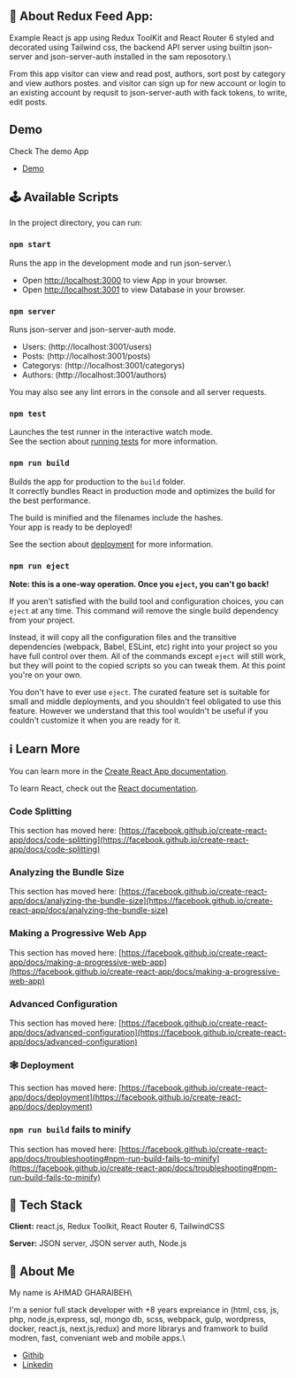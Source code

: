 ## 🚀 About Redux Feed App:

Example React js app using Redux ToolKit and React Router 6 styled and decorated using Tailwind css, the backend API server using builtin json-server and json-server-auth installed in the sam reposotory.\

From this app visitor can view and read post, authors, sort post by category and view authors postes. and visitor can sign up for new account or login to an existing account by requsit to json-server-auth with fack tokens, to write, edit  posts.

## Demo

Check The demo App
- [Demo](https://ahmadfox.github.io)

## 🕹️ Available Scripts

In the project directory, you can run:

### `npm start`

Runs the app in the development mode and run json-server.\
- Open [http://localhost:3000](http://localhost:3000) to view App in your browser.
- Open [http://localhost:3001](http://localhost:3001) to view Database in your browser.


### `npm server`

Runs json-server and json-server-auth mode.
- Users: (http://localhost:3001/users)
- Posts: (http://localhost:3001/posts)
- Categorys: (http://localhost:3001/categorys)
- Authors: (http://localhost:3001/authors)

You may also see any lint errors in the console and all server requests.

### `npm test`

Launches the test runner in the interactive watch mode.\
See the section about [running tests](https://facebook.github.io/create-react-app/docs/running-tests) for more information.

### `npm run build`

Builds the app for production to the `build` folder.\
It correctly bundles React in production mode and optimizes the build for the best performance.

The build is minified and the filenames include the hashes.\
Your app is ready to be deployed!

See the section about [deployment](https://facebook.github.io/create-react-app/docs/deployment) for more information.

### `npm run eject`

**Note: this is a one-way operation. Once you `eject`, you can't go back!**

If you aren't satisfied with the build tool and configuration choices, you can `eject` at any time. This command will remove the single build dependency from your project.

Instead, it will copy all the configuration files and the transitive dependencies (webpack, Babel, ESLint, etc) right into your project so you have full control over them. All of the commands except `eject` will still work, but they will point to the copied scripts so you can tweak them. At this point you're on your own.

You don't have to ever use `eject`. The curated feature set is suitable for small and middle deployments, and you shouldn't feel obligated to use this feature. However we understand that this tool wouldn't be useful if you couldn't customize it when you are ready for it.

## ℹ️ Learn More

You can learn more in the [Create React App documentation](https://facebook.github.io/create-react-app/docs/getting-started).

To learn React, check out the [React documentation](https://reactjs.org/).

### Code Splitting

This section has moved here: [https://facebook.github.io/create-react-app/docs/code-splitting](https://facebook.github.io/create-react-app/docs/code-splitting)

### Analyzing the Bundle Size

This section has moved here: [https://facebook.github.io/create-react-app/docs/analyzing-the-bundle-size](https://facebook.github.io/create-react-app/docs/analyzing-the-bundle-size)

### Making a Progressive Web App

This section has moved here: [https://facebook.github.io/create-react-app/docs/making-a-progressive-web-app](https://facebook.github.io/create-react-app/docs/making-a-progressive-web-app)

### Advanced Configuration

This section has moved here: [https://facebook.github.io/create-react-app/docs/advanced-configuration](https://facebook.github.io/create-react-app/docs/advanced-configuration)

### 🕸 Deployment

This section has moved here: [https://facebook.github.io/create-react-app/docs/deployment](https://facebook.github.io/create-react-app/docs/deployment)

### `npm run build` fails to minify

This section has moved here: [https://facebook.github.io/create-react-app/docs/troubleshooting#npm-run-build-fails-to-minify](https://facebook.github.io/create-react-app/docs/troubleshooting#npm-run-build-fails-to-minify)


## 🤖 Tech Stack

**Client:** react.js, Redux Toolkit, React Router 6, TailwindCSS

**Server:** JSON server, JSON server auth, Node.js

## 🥷 About Me
My name is AHMAD GHARAIBEH\

I'm a senior full stack developer with +8 years expreiance in (html, css, js, php, node.js,express, sql, mongo db, scss, webpack, gulp, wordpress, docker, react.js, next.js,redux) and more librarys and framwork to build modren, fast, conveniant web and mobile apps.\

- [Githib](https://github.com/AhmadFox)
- [Linkedin](https://www.linkedin.com/in/dev-ahmad-gharaibeh)

